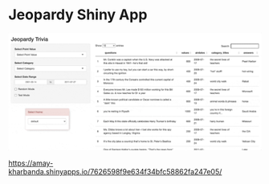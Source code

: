 # Jeopardy Shiny App



![](https://github.com/amayk13/Jeopardy-Shiny-App/blob/main/Shiny%20App%20gif%20compressed.gif)

https://amay-kharbanda.shinyapps.io/7626598f9e634f34bfc58862fa247e05/
